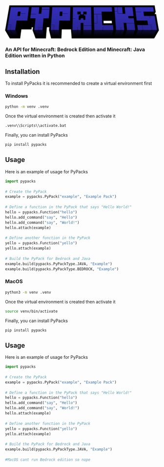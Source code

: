 ![](logo/logo.png)
### An API for Minecraft: Bedrock Edition and Minecraft: Java Edition written in Python
## Installation
To install PyPacks it is recommended to create a virtual environment first

### Windows
```sh
python -m venv .venv
```
Once the virtual environment is created then activate it
```sh
.venv\\Scripts\\activate.bat
```
Finally, you can install PyPacks
```sh
pip install pypacks
```
## Usage
Here is an example of usage for PyPacks
```python
import pypacks

# Create the PyPack
example = pypacks.PyPack("example", "Example Pack")

# Define a function in the PyPack that says "Hello World!"
hello = pypacks.Function("hello")
hello.add_command("say", "Hello")
hello.add_command("say", "World!")
hello.attach(example)

# Define another function in the PyPack
yello = pypacks.Function("yello")
yello.attach(example)

# Build the PyPack for Bedrock and Java
example.build(pypacks.PyPackType.JAVA, "Example")
example.build(pypacks.PyPackType.BEDROCK, "Example")

```

### MacOS
```sh
python3 -m venv .venv
```
Once the virtual environment is created then activate it
```sh
source venv/bin/activate
```
Finally, you can install PyPacks
```sh
pip install pypacks
```
## Usage
Here is an example of usage for PyPacks
```python
import pypacks

# Create the PyPack
example = pypacks.PyPack("example", "Example Pack")

# Define a function in the PyPack that says "Hello World!"
hello = pypacks.Function("hello")
hello.add_command("say", "Hello")
hello.add_command("say", "World!")
hello.attach(example)

# Define another function in the PyPack
yello = pypacks.Function("yello")
yello.attach(example)

# Build the PyPack for Bedrock and Java
example.build(pypacks.PyPackType.JAVA, "Example")

#MacOS cant run Bedrock edition so nope

```
